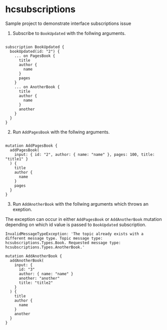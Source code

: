 # hcsubscriptions
Sample project to demonstrate interface subscriptions issue


1. Subscribe to `BookUpdated` with the follwing arguments.

```gql

subscription BookUpdated {
  bookUpdated(id: "2") {
    ... on PagesBook {
      title
      author {
        name
      }
      pages
    }
    ... on AnotherBook {
      title
      author {
        name
      }
      another
    }
  }
}

```

2. Run  `AddPagesBook` with the follwing arguments.

```gql

mutation AddPagesBook {
  addPagesBook(
    input: { id: "2", author: { name: "name" }, pages: 100, title: "title1" }
  ) {
    title
    author {
      name
    }
    pages
  }
}

```

3.  Run  `AddAnotherBook`  with the follwing arguments which throws an exeption.
   
   The exception can occur in either `AddPagesBook` or `AddAnotherBook` mutation depending on which id value is passed to `BookUpdated` subscription.

```
InvalidMessageTypeException: 'The topic already exists with a different message type. Topic message type: hcsubscriptions.Types.Book. Requested message type: hcsubscriptions.Types.AnotherBook.'

```
```gql
mutation AddAnotherBook {
  addAnotherBook(
    input: {
      id: "3"
      author: { name: "name" }
      another: "another"
      title: "title2"
    }
  ) {
    title
    author {
      name
    }
    another
  }
}
```
